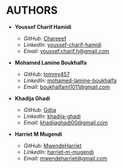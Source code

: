 # AUTHORS

- **Youssef Charif Hamidi**  
  - *GitHub:* [Chareeef](https://github.com/Chareeef)  
  - *LinkedIn:* [youssef-charif-hamidi](https://linkedin.com/in/youssef-charif-hamidi)  
  - *Email:* [youssef.charif.h@gmail.com](mailto:youssef.charif.h@gmail.com)

- **Mohamed Lamine Boukhalfa**  
  - *GitHub:* [tommy457](https://github.com/tommy457)  
  - *LinkedIn:* [mohamed-lamine-boukhalfa](https://linkedin.com/in/mohamed-lamine-boukhalfa)  
  - *Email:* [boukhalfaml1011@gmail.com](mailto:boukhalfaml1011@gmail.com)

- **Khadija Ghadi**  
  - *GitHub:* [Gdija](https://github.com/Gdija)  
  - *LinkedIn:* [khadija-ghadi](https://linkedin.com/in/khadija-ghadi-017737193)  
  - *Email:* [khadijaghadi00@gmail.com](mailto:khadijaghadi00@gmail.com)

- **Harriet M Mugendi**  
  - *GitHub:* [MwendeHarriet](https://github.com/MwendeHarriet)  
  - *LinkedIn:* [harriet-m-mugendi](https://www.linkedin.com/in/harriet-m-mugendi-149a006b)  
  - *Email:* [mwendeharriet@gmail.com](mailto:mwendeharriet@gmail.com)
